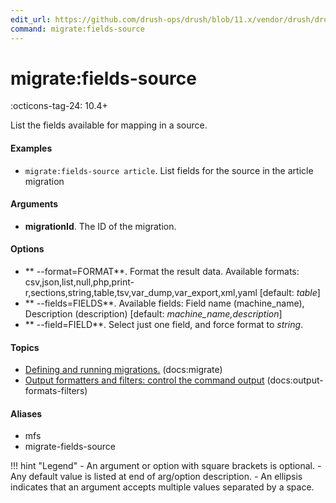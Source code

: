 ```yaml
---
edit_url: https://github.com/drush-ops/drush/blob/11.x/vendor/drush/drush/src/Drupal/Commands/core/MigrateRunnerCommands.php
command: migrate:fields-source
---
```

# migrate:fields-source

:octicons-tag-24: 10.4+

List the fields available for mapping in a source.

#### Examples

- <code>migrate:fields-source article</code>. List fields for the source in the article migration

#### Arguments

- **migrationId**. The ID of the migration.

#### Options

- ** --format=FORMAT**. Format the result data. Available formats: csv,json,list,null,php,print-r,sections,string,table,tsv,var_dump,var_export,xml,yaml [default: *table*]
- ** --fields=FIELDS**. Available fields: Field name (machine_name), Description (description) [default: *machine_name,description*]
- ** --field=FIELD**. Select just one field, and force format to *string*.

#### Topics

- [Defining and running migrations.](../../vendor/drush/drush/docs/migrate.md) (docs:migrate)
- [Output formatters and filters: control the command output](../../vendor/drush/drush/docs/output-formats-filters.md) (docs:output-formats-filters)

#### Aliases

- mfs
- migrate-fields-source

!!! hint "Legend"
    - An argument or option with square brackets is optional.
    - Any default value is listed at end of arg/option description.
    - An ellipsis indicates that an argument accepts multiple values separated by a space.